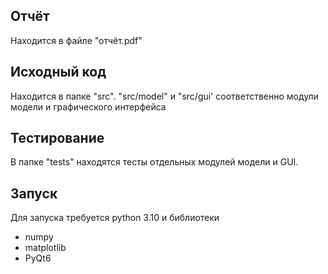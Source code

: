 ## Отчёт
Находится в файле "отчёт.pdf"

## Исходный код
Находится в папке "src". "src/model" и "src/gui' соответственно модули модели
и графического интерфейса

## Тестирование
В папке "tests" находятся тесты отдельных модулей модели и GUI.

## Запуск
Для запуска требуется python 3.10 и библиотеки
- numpy
- matplotlib
- PyQt6
